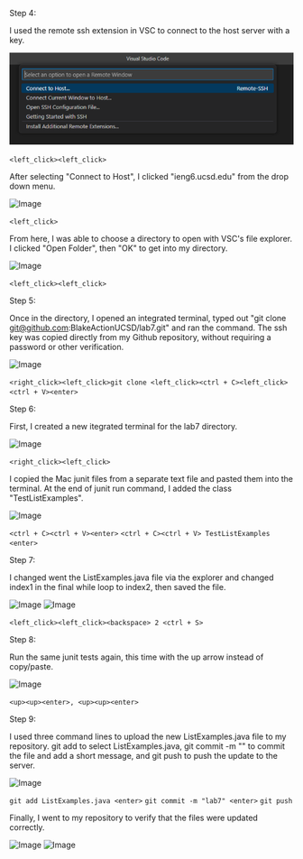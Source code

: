 Step 4:

I used the remote ssh extension in VSC to connect to the host server with a key.

![Image](lab7ss1.png)

```<left_click><left_click>```

After selecting "Connect to Host", I clicked "ieng6.ucsd.edu" from the drop down menu.

![Image](lab7ss2.png)

```<left_click>```

From here, I was able to choose a directory to open with VSC's file explorer. I clicked "Open Folder", then "OK" to get into my directory.

![Image](lab7ss3.png)

```<left_click><left_click>```

Step 5:

Once in the directory, I opened an integrated terminal, typed out "git clone git@github.com:BlakeActionUCSD/lab7.git" and ran the command.
The ssh key was copied directly from my Github repository, without requiring a password or other verification.

![Image](lab7ss4.png)

```<right_click><left_click>git clone <left_click><ctrl + C><left_click><ctrl + V><enter>```

Step 6:

First, I created a new itegrated terminal for the lab7 directory.

![Image](lab7ss5.png)

```<right_click><left_click>```

I copied the Mac junit files from a separate text file and pasted them into the terminal. At the end of junit run command, I added the class "TestListExamples".

![Image](lab7ss6.png)

```<ctrl + C><ctrl + V><enter>```
```<ctrl + C><ctrl + V> TestListExamples <enter>```

Step 7:

I changed went the ListExamples.java file via the explorer and changed index1 in the final while loop to index2, then saved the file.

![Image](lab7ss7.png)
![Image](lab7ss8.png)

```<left_click><left_click><backspace> 2 <ctrl + S>```

Step 8:

Run the same junit tests again, this time with the up arrow instead of copy/paste.

![Image](lab7ss9.png)

```<up><up><enter>, <up><up><enter>```

Step 9:

I used three command lines to upload the new ListExamples.java file to my repository. git add to select ListExamples.java, git commit -m "" to
commit the file and add a short message, and git push to push the update to the server.

![Image](lab7ss10.png)

```git add ListExamples.java <enter>```
```git commit -m "lab7" <enter>```
```git push```

Finally, I went to my repository to verify that the files were updated correctly.

![Image](lab7ss11.png)
![Image](lab7ss12.png)

